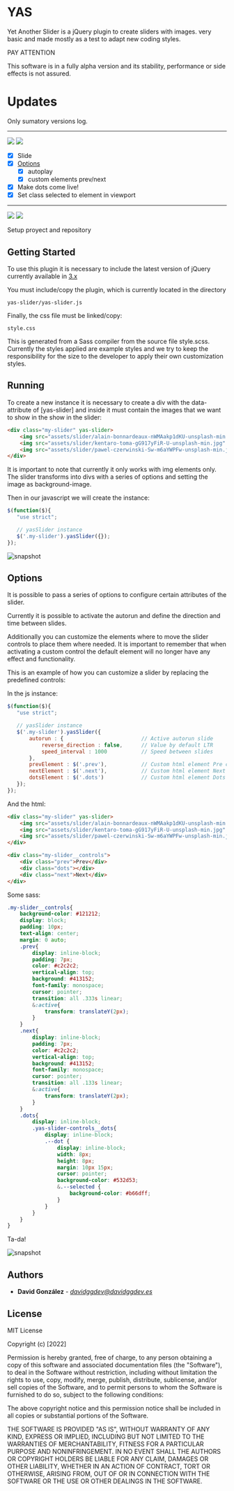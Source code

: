 # YAS

Yet Another Slider is a jQuery plugin to create sliders with images. 
very basic and made mostly as a test to adapt new coding styles.  

PAY ATTENTION

This software is in a fully alpha version and its stability, performance or 
side effects is not assured.
 
# Updates

Only sumatory versions log.

---

![](https://img.shields.io/badge/UPDATE-2022/09/08-red?style=for-the-badge) 
![](https://img.shields.io/badge/Alpha_1_complete-2022/09/07-red?style=for-the-badge&logo=esbuild&labelColor=1e485a&logoColor=white) 

- [x] Slide 
- [x] [Options](#Options)
    - [x] autoplay
    - [x] custom elements prev/next
- [x] Make dots come live!
- [x] Set class selected to element in viewport 

---

![](https://img.shields.io/badge/UPDATE-2022/09/07-red?style=for-the-badge) 
![](https://img.shields.io/badge/Alpha_1_init-2022/09/07-red?style=for-the-badge&logo=esbuild&labelColor=1e485a&logoColor=white) 
 
Setup proyect and repository

## Getting Started

To use this plugin it is necessary to include the latest version of jQuery 
currently available in [3.x](https://releases.jquery.com/)

You must include/copy the plugin, which is currently located in the directory

    yas-slider/yas-slider.js
  
Finally, the css file must be linked/copy:

    style.css

This is generated from a Sass compiler from the source file style.scss. 
Currently the styles applied are example styles and we try to keep the responsibility for
the size to the developer to apply their own customization styles. 
 

## Running 

To create a new instance it is necessary to create a div with the data-attribute
of [yas-slider] and inside it must contain the images that we want to show in the 
show in the slider:

```html
<div class="my-slider" yas-slider>
    <img src="assets/slider/alain-bonnardeaux-nWMAakp1dKU-unsplash-min.jpg" alt="">
    <img src="assets/slider/kentaro-toma-gG917yFiR-U-unsplash-min.jpg" alt="">
    <img src="assets/slider/pawel-czerwinski-Sw-m6aYWPFw-unsplash-min.jpg" alt=""> 
</div>
```

It is important to note that currently it only works with img elements only. 
The slider transforms into divs with a series of options and setting 
the image as background-image.

Then in our javascript we will create the instance:


 ```javascript
 $(function($){
    "use strict";

    // yasSlider instance
    $('.my-slider').yasSlider({});
});
 ```
 
![snapshot](http://davidggdev.es/images/snapshot_02.jpg)

## <a name="Options"></a>Options

It is possible to pass a series of options to configure 
certain attributes of the slider.

Currently it is possible to activate the autorun and define the 
direction and time between slides.
 
Additionally you can customize the elements where to move the slider controls 
to place them where needed. It is important to remember that when activating a 
custom control the default element will no longer have any effect and functionality.

This is an example of how you can customize a slider by replacing 
the predefined controls:

In the js instance:
 ```javascript
 $(function($){
    "use strict";

    // yasSlider instance
    $('.my-slider').yasSlider({
        autorun : {                         // Active autorun slide
            reverse_direction : false,      // Value by default LTR
            speed_interval : 1000           // Speed between slides
        },
        prevElement : $('.prev'),           // Custom html element Pre control
        nextElement : $('.next'),           // Custom html element Next control
        dotsElement : $('.dots')            // Custom html element Dots control
    });
});
 ```

And the html:
```html
<div class="my-slider" yas-slider>
    <img src="assets/slider/alain-bonnardeaux-nWMAakp1dKU-unsplash-min.jpg" alt="">
    <img src="assets/slider/kentaro-toma-gG917yFiR-U-unsplash-min.jpg" alt="">
    <img src="assets/slider/pawel-czerwinski-Sw-m6aYWPFw-unsplash-min.jpg" alt="">
</div>

<div class="my-slider__controls">
    <div class="prev">Prev</div>
    <div class="dots"></div>
    <div class="next">Next</div>
</div>
```

Some sass:
```scss
.my-slider__controls{
    background-color: #121212;
    display: block;
    padding: 10px;
    text-align: center;
    margin: 0 auto;
    .prev{
        display: inline-block;
        padding: 7px; 
        color: #c2c2c2;
        vertical-align: top;
        background: #413152;
        font-family: monospace;
        cursor: pointer;
        transition: all .333s linear;
        &:active{
            transform: translateY(2px);
        }
    }
    .next{
        display: inline-block;
        padding: 7px; 
        color: #c2c2c2;
        vertical-align: top;
        background: #413152;
        font-family: monospace;
        cursor: pointer;
        transition: all .133s linear;
        &:active{
            transform: translateY(2px);
        }
    }
    .dots{
        display: inline-block;
        .yas-slider-controls__dots{
            display: inline-block;
            .--dot {
                display: inline-block;
                width: 8px;
                height: 8px;  
                margin: 10px 15px;
                cursor: pointer;
                background-color: #532d53;
                &.--selected {
                    background-color: #b66dff;
                }
            }
        }
    }
}
```

Ta-da!

![snapshot](http://davidggdev.es/images/snapshot_01.jpg)

## Authors

  - **David González** - *davidggdev@davidggdev.es*
  
## License

MIT License

Copyright (c) [2022] 

Permission is hereby granted, free of charge, to any person obtaining a copy
of this software and associated documentation files (the "Software"), to deal
in the Software without restriction, including without limitation the rights
to use, copy, modify, merge, publish, distribute, sublicense, and/or sell
copies of the Software, and to permit persons to whom the Software is
furnished to do so, subject to the following conditions:

The above copyright notice and this permission notice shall be included in all
copies or substantial portions of the Software.

THE SOFTWARE IS PROVIDED "AS IS", WITHOUT WARRANTY OF ANY KIND, EXPRESS OR
IMPLIED, INCLUDING BUT NOT LIMITED TO THE WARRANTIES OF MERCHANTABILITY,
FITNESS FOR A PARTICULAR PURPOSE AND NONINFRINGEMENT. IN NO EVENT SHALL THE
AUTHORS OR COPYRIGHT HOLDERS BE LIABLE FOR ANY CLAIM, DAMAGES OR OTHER
LIABILITY, WHETHER IN AN ACTION OF CONTRACT, TORT OR OTHERWISE, ARISING FROM,
OUT OF OR IN CONNECTION WITH THE SOFTWARE OR THE USE OR OTHER DEALINGS IN THE
SOFTWARE.

 
